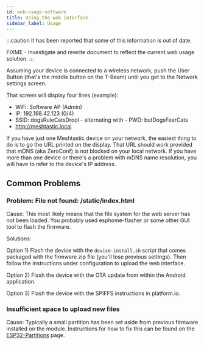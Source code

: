 ```yaml
---
id: web-usage-software
title: Using the web interface
sidebar_label: Usage
---
```

:::caution
It has been reported that some of this information is out of date.

FIXME - Investigate and rewrite document to reflect the current web usage solution.
:::

Assuming your device is connected to a wireless network, push the User Button (that's the middle button on the T-Beam) until you get to the Network settings screen.

That screen will display four lines (example):

* WiFi: Software AP (Admin)
* IP: 192.168.42.123    (0/4)
* SSID: dogsRuleCatsDrool   - alternating with -    PWD: butDogsFearCats
* http://meshtastic.local

If you have just one Meshtastic device on your network, the easiest thing to do is to go the URL printed on the display. That URL should work provided that mDNS (aka ZeroConf) is not blocked on your local network. If you have more than one device or there's a problem with mDNS name resolution, you will have to refer to the device's IP address.


## Common Problems

### Problem: File not found: /static/index.html

Cause: This most likely means that the file system for the web server has not been loaded. You probably used esphome-flasher or some other GUI tool to flash the firmware.

Solutions:

Option 1) Flash the device with the `device-install.sh` script that comes packaged with the firmware zip file (you'll lose previous settings). Then follow the instructions under configuration to upload the web interface.

Option 2) Flash the device with the OTA update from within the Android application.

Option 3) Flash the device with the SPIFFS instructions in platform.io.

### Insufficient space to upload new files

Cause: Typically a small partition has been set aside from previous firmware installed on the module. Instructions for how to fix this can be found on the [ESP32-Partitions](/docs/software/web/web-partitions-software) page.
